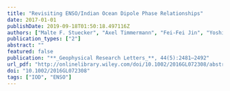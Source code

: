 ```yaml
---
title: "Revisiting ENSO/Indian Ocean Dipole Phase Relationships"
date: 2017-01-01
publishDate: 2019-09-18T01:50:18.497116Z
authors: ["Malte F. Stuecker", "Axel Timmermann", "Fei-Fei Jin", "Yoshimitsu Chikamoto", "Wenjun Zhang", "Andrew T. Wittenberg", "Esther Widiasih", "**Sen Zhao**"]
publication_types: ["2"]
abstract: ""
featured: false
publication: "**_Geophysical Research Letters_**, 44(5):2481–2492"
url_pdf: "http://onlinelibrary.wiley.com/doi/10.1002/2016GL072308/abstract"
doi: "10.1002/2016GL072308"
tags: ["IOD", "ENSO"]
---
```


